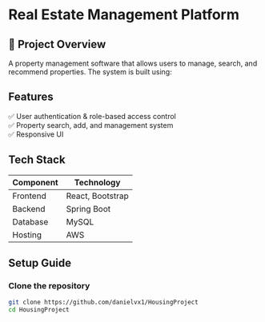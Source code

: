 # Real Estate Management Platform  

## 📌 Project Overview  
A property management software that allows users to manage, search, and recommend properties. The system is built using:  

## Features  
✅ User authentication & role-based access control  
✅ Property search, add, and management system    
✅ Responsive UI  

## Tech Stack  
| Component   | Technology |
|------------|------------|
| Frontend   | React, Bootstrap |
| Backend    | Spring Boot |
| Database   | MySQL |
| Hosting    | AWS |

## Setup Guide  
### Clone the repository  
```sh
git clone https://github.com/danielvx1/HousingProject
cd HousingProject